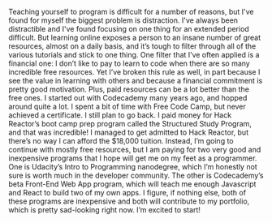 Teaching yourself to program is difficult for a number of reasons, but I've found for myself the biggest problem is distraction. I've always been distractible and I've found focusing on one thing for an extended period difficult. But learning online exposes a person to an insane number of great resources, almost on a daily basis, and it’s tough to filter through all of the various tutorials and stick to one thing. One filter that I’ve often applied is a financial one: I don’t like to pay to learn to code when there are so many incredible free resources. Yet I’ve broken this rule as well, in part because I see the value in learning with others and because a financial commitment is pretty good motivation. Plus, paid resources can be a lot better than the free ones. I started out with Codecademy many years ago, and hopped around quite a lot. I spent a bit of time with Free Code Camp, but never achieved a certificate. I still plan to go back. I paid money for Hack Reactor’s boot camp prep program called the Structured Study Program, and that was incredible! I managed to get admitted to Hack Reactor, but there’s no way I can afford the $18,000 tuition. Instead, I’m going to continue with mostly free resources, but I am paying for two very good and inexpensive programs that I hope will get me on my feet as a programmer. One is Udacity’s Intro to Programming nanodegree, which I’m honestly not sure is worth much in the developer community. The other is Codecademy’s beta Front-End Web App program, which will teach me enough Javascript and React to build two of my own apps. I figure, if nothing else, both of these programs are inexpensive and both will contribute to my portfolio, which is pretty sad-looking right now. I’m excited to start!
